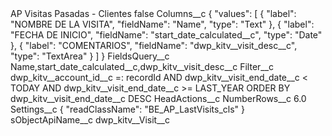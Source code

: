 <?xml version="1.0" encoding="UTF-8"?>
<CustomMetadata xmlns="http://soap.sforce.com/2006/04/metadata" xmlns:xsi="http://www.w3.org/2001/XMLSchema-instance" xmlns:xsd="http://www.w3.org/2001/XMLSchema">
    <label>AP Visitas Pasadas - Clientes</label>
    <protected>false</protected>
    <values>
        <field>Columns__c</field>
        <value xsi:type="xsd:string">{
    &quot;values&quot;: [
        {
            &quot;label&quot;: &quot;NOMBRE DE LA VISITA&quot;,
            &quot;fieldName&quot;: &quot;Name&quot;,
            &quot;type&quot;: &quot;Text&quot;
        },
        {
            &quot;label&quot;: &quot;FECHA DE INICIO&quot;,
            &quot;fieldName&quot;: &quot;start_date_calculated__c&quot;,
            &quot;type&quot;: &quot;Date&quot;
        },
        {
            &quot;label&quot;: &quot;COMENTARIOS&quot;,
            &quot;fieldName&quot;: &quot;dwp_kitv__visit_desc__c&quot;,
            &quot;type&quot;: &quot;TextArea&quot;
        }
    ]
}</value>
    </values>
    <values>
        <field>FieldsQuery__c</field>
        <value xsi:type="xsd:string">Name,start_date_calculated__c,dwp_kitv__visit_desc__c</value>
    </values>
    <values>
        <field>Filter__c</field>
        <value xsi:type="xsd:string">dwp_kitv__account_id__c =: recordId AND dwp_kitv__visit_end_date__c &lt; TODAY AND dwp_kitv__visit_end_date__c &gt;= LAST_YEAR ORDER BY dwp_kitv__visit_end_date__c DESC</value>
    </values>
    <values>
        <field>HeadActions__c</field>
        <value xsi:nil="true"/>
    </values>
    <values>
        <field>NumberRows__c</field>
        <value xsi:type="xsd:double">6.0</value>
    </values>
    <values>
        <field>Settings__c</field>
        <value xsi:type="xsd:string">{
    &quot;readClassName&quot;: &quot;BE_AP_LastVisits_cls&quot;
}</value>
    </values>
    <values>
        <field>sObjectApiName__c</field>
        <value xsi:type="xsd:string">dwp_kitv__Visit__c</value>
    </values>
</CustomMetadata>
